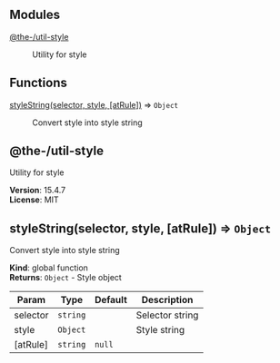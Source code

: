 <!--- Code generated by @the-/script-doc. DO NOT EDIT. -->

## Modules

<dl>
<dt><a href="#module_@the-/util-style">@the-/util-style</a></dt>
<dd><p>Utility for style</p>
</dd>
</dl>

## Functions

<dl>
<dt><a href="#styleString">styleString(selector, style, [atRule])</a> ⇒ <code>Object</code></dt>
<dd><p>Convert style into style string</p>
</dd>
</dl>

<a name="module_@the-/util-style"></a>

## @the-/util-style
Utility for style

**Version**: 15.4.7  
**License**: MIT  
<a name="styleString"></a>

## styleString(selector, style, [atRule]) ⇒ <code>Object</code>
Convert style into style string

**Kind**: global function  
**Returns**: <code>Object</code> - Style object  

| Param | Type | Default | Description |
| --- | --- | --- | --- |
| selector | <code>string</code> |  | Selector string |
| style | <code>Object</code> |  | Style string |
| [atRule] | <code>string</code> | <code>null</code> |  |

